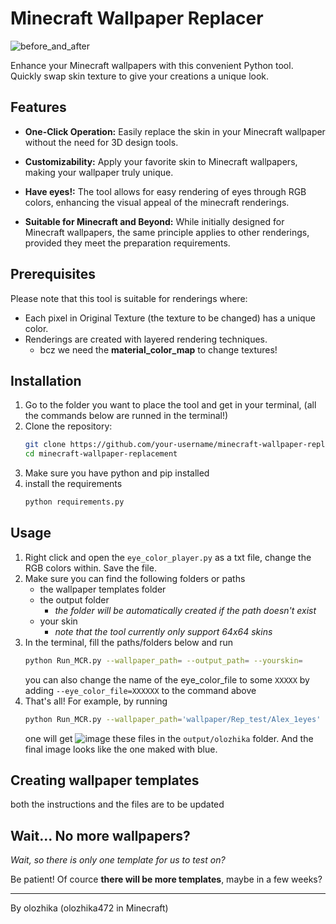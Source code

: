 # Minecraft Wallpaper Replacer

![before_and_after](https://github.com/olozhika/Minecraft_Wallpaper_Replacer/blob/main/Images_used_in_README/snap2023-10-13%20111336.png)

Enhance your Minecraft wallpapers with this convenient Python tool. Quickly swap skin texture to give your creations a unique look.

## Features

- **One-Click Operation:** Easily replace the skin in your Minecraft wallpaper without the need for 3D design tools.

- **Customizability:** Apply your favorite skin to Minecraft wallpapers, making your wallpaper truly unique.

- **Have eyes!:** The tool allows for easy rendering of eyes through RGB colors, enhancing the visual appeal of the minecraft renderings. 

- **Suitable for Minecraft and Beyond:** While initially designed for Minecraft wallpapers, the same principle applies to other renderings, provided they meet the preparation requirements.

## Prerequisites

Please note that this tool is suitable for renderings where:

- Each pixel in Original Texture (the texture to be changed) has a unique color.
- Renderings are created with layered rendering techniques.
  - bcz we need the **material_color_map** to change textures!

## Installation

1. Go to the folder you want to place the tool and get in your terminal, (all the commands below are runned in the terminal!)
2. Clone the repository:
   ```bash
   git clone https://github.com/your-username/minecraft-wallpaper-replacement.git
   cd minecraft-wallpaper-replacement
   ```
3. Make sure you have python and pip installed
4. install the requirements
   ```bash
   python requirements.py
   ```

## Usage

1. Right click and open the `eye_color_player.py` as a txt file, change the RGB colors within. Save the file. 
2. Make sure you can find the following folders or paths
   - the wallpaper templates folder
   - the output folder
     - *the folder will be automatically created if the path doesn't exist*
   - your skin
     - *note that the tool currently only support 64x64 skins*
3. In the terminal, fill the paths/folders below and run
   ```bash
   python Run_MCR.py --wallpaper_path= --output_path= --yourskin=
   ```
   you can also change the name of the eye_color_file to some `XXXXX` by adding `--eye_color_file=XXXXXX` to the command above
4. That's all!
   For example, by running
   ```bash
   python Run_MCR.py --wallpaper_path='wallpaper/Rep_test/Alex_1eyes' --output_path='output/olozhika' --yourskin='tex/olozhika472_NMO.png'
   ```
   one will get
   ![image](https://github.com/olozhika/Minecraft_Wallpaper_Replacer/blob/main/Images_used_in_README/snap2023-10-13%20110459.png)
   these files in the `output/olozhika` folder.
   And the final image looks like the one maked with blue. 
   
   
## Creating wallpaper templates

both the instructions and the files are to be updated

## Wait... No more wallpapers?

*Wait, so there is only one template for us to test on?*

Be patient! Of cource **there will be more templates**, maybe in a few weeks?

______
By olozhika (olozhika472 in Minecraft)

